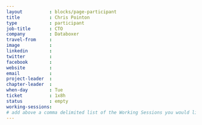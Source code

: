```yaml
---
layout          : blocks/page-participant
title           : Chris Pointon
type            : participant
job-title       : CTO
company         : Databoxer
travel-from     :
image           :
linkedin        :
twitter         :
facebook        :
website         :
email           :
project-leader  :
chapter-leader  :
when-day        : Tue
ticket          : 1x8h
status          : empty
working-sessions:
# add above a comma delimited list of the Working Sessions you would like to attend (use the session's title)
---
```


<!-- put more details about participant here -->
